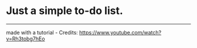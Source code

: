 # Just a simple to-do list. 

--------------
made with a tutorial - Credits: https://www.youtube.com/watch?v=Rh3tobg7hEo

